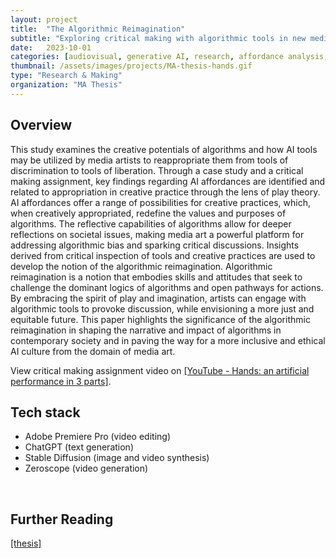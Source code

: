 ```yaml
---
layout: project
title:  "The Algorithmic Reimagination"
subtitle: "Exploring critical making with algorithmic tools in new media art"
date:   2023-10-01
categories: [audiovisual, generative AI, research, affordance analysis, critical making]
thumbnail: /assets/images/projects/MA-thesis-hands.gif
type: "Research & Making"
organization: "MA Thesis"
---
```


## Overview
This study examines the creative potentials of algorithms and how AI tools may be utilized by media artists to reappropriate them from tools of discrimination to tools of liberation. Through a case study and a critical making assignment, key findings regarding AI affordances are identified and related to appropriation in creative practice through the lens of play theory. AI affordances offer a range of possibilities for creative practices, which, when creatively appropriated, redefine the values and purposes of algorithms. The reflective capabilities of algorithms allow for deeper reflections on societal issues, making media art a powerful platform for addressing algorithmic bias and sparking critical discussions. Insights derived from critical inspection of tools and creative practices are used to develop the notion of the algorithmic reimagination. Algorithmic reimagination is a notion that embodies skills and attitudes that seek to challenge the dominant logics of algorithms and open pathways for actions. By embracing the spirit of play and imagination, artists can engage with algorithmic tools to provoke discussion, while envisioning a more just and equitable future. This paper highlights the significance of the algorithmic reimagination in shaping the narrative and impact of algorithms in contemporary society and in paving the way for a more inclusive and ethical AI culture from the domain of media art.

View critical making assignment video on <a href="https://youtu.be/kHtLMA8KJ9U?si=9EDLMz5pe97xvZ_6" target="_blank">[YouTube - Hands: an artificial performance in 3 parts]</a>.

## Tech stack
 - Adobe Premiere Pro (video editing)
 - ChatGPT (text generation)
 - Stable Diffusion (image and video synthesis)
 - Zeroscope (video generation)

<br/>

## Further Reading
<a href='/assets/docs/Suppaiboonsuk_TheAlgorithmicReimagination_pub.pdf' target="_blank">[thesis]</a>
